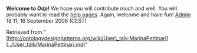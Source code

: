 __Welcome to _Odp_!__ We hope you will contribute much and well. 
You will probably want to read the [help pages](http://ontologydesignpatterns.org/wiki/Help:Contents "Help:Contents"). Again, welcome and have fun! [Admin](http://ontologydesignpatterns.org/wiki/index.php?title=User:Admin&action=edit&redlink=1 "User:Admin (not yet written)") 18:11, 16 September 2008 (CEST)





Retrieved from "[http://ontologydesignpatterns.org/wiki/User\_talk:MarinaPettinari](../User_talk/MarinaPettinari.md)"